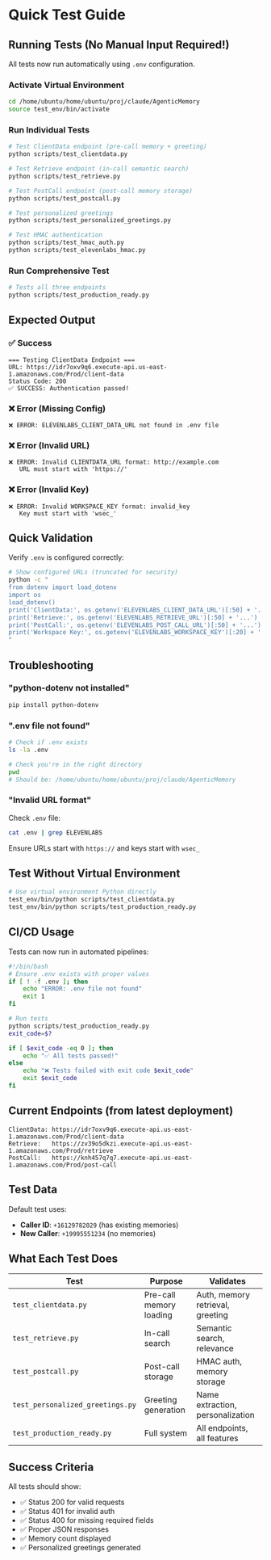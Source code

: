 # Quick Test Guide

## Running Tests (No Manual Input Required!)

All tests now run automatically using `.env` configuration.

### Activate Virtual Environment

```bash
cd /home/ubuntu/home/ubuntu/proj/claude/AgenticMemory
source test_env/bin/activate
```

### Run Individual Tests

```bash
# Test ClientData endpoint (pre-call memory + greeting)
python scripts/test_clientdata.py

# Test Retrieve endpoint (in-call semantic search)
python scripts/test_retrieve.py

# Test PostCall endpoint (post-call memory storage)
python scripts/test_postcall.py

# Test personalized greetings
python scripts/test_personalized_greetings.py

# Test HMAC authentication
python scripts/test_hmac_auth.py
python scripts/test_elevenlabs_hmac.py
```

### Run Comprehensive Test

```bash
# Tests all three endpoints
python scripts/test_production_ready.py
```

## Expected Output

### ✅ Success
```
=== Testing ClientData Endpoint ===
URL: https://idr7oxv9q6.execute-api.us-east-1.amazonaws.com/Prod/client-data
Status Code: 200
✅ SUCCESS: Authentication passed!
```

### ❌ Error (Missing Config)
```
❌ ERROR: ELEVENLABS_CLIENT_DATA_URL not found in .env file
```

### ❌ Error (Invalid URL)
```
❌ ERROR: Invalid CLIENTDATA_URL format: http://example.com
   URL must start with 'https://'
```

### ❌ Error (Invalid Key)
```
❌ ERROR: Invalid WORKSPACE_KEY format: invalid_key
   Key must start with 'wsec_'
```

## Quick Validation

Verify `.env` is configured correctly:

```bash
# Show configured URLs (truncated for security)
python -c "
from dotenv import load_dotenv
import os
load_dotenv()
print('ClientData:', os.getenv('ELEVENLABS_CLIENT_DATA_URL')[:50] + '...')
print('Retrieve:', os.getenv('ELEVENLABS_RETRIEVE_URL')[:50] + '...')
print('PostCall:', os.getenv('ELEVENLABS_POST_CALL_URL')[:50] + '...')
print('Workspace Key:', os.getenv('ELEVENLABS_WORKSPACE_KEY')[:20] + '...')
"
```

## Troubleshooting

### "python-dotenv not installed"
```bash
pip install python-dotenv
```

### ".env file not found"
```bash
# Check if .env exists
ls -la .env

# Check you're in the right directory
pwd
# Should be: /home/ubuntu/home/ubuntu/proj/claude/AgenticMemory
```

### "Invalid URL format"
Check `.env` file:
```bash
cat .env | grep ELEVENLABS
```

Ensure URLs start with `https://` and keys start with `wsec_`

## Test Without Virtual Environment

```bash
# Use virtual environment Python directly
test_env/bin/python scripts/test_clientdata.py
test_env/bin/python scripts/test_production_ready.py
```

## CI/CD Usage

Tests can now run in automated pipelines:

```bash
#!/bin/bash
# Ensure .env exists with proper values
if [ ! -f .env ]; then
    echo "ERROR: .env file not found"
    exit 1
fi

# Run tests
python scripts/test_production_ready.py
exit_code=$?

if [ $exit_code -eq 0 ]; then
    echo "✅ All tests passed!"
else
    echo "❌ Tests failed with exit code $exit_code"
    exit $exit_code
fi
```

## Current Endpoints (from latest deployment)

```
ClientData: https://idr7oxv9q6.execute-api.us-east-1.amazonaws.com/Prod/client-data
Retrieve:   https://zv39o5dkzi.execute-api.us-east-1.amazonaws.com/Prod/retrieve
PostCall:   https://knh457q7q7.execute-api.us-east-1.amazonaws.com/Prod/post-call
```

## Test Data

Default test uses:
- **Caller ID**: `+16129782029` (has existing memories)
- **New Caller**: `+19995551234` (no memories)

## What Each Test Does

| Test | Purpose | Validates |
|------|---------|-----------|
| `test_clientdata.py` | Pre-call memory loading | Auth, memory retrieval, greeting |
| `test_retrieve.py` | In-call search | Semantic search, relevance |
| `test_postcall.py` | Post-call storage | HMAC auth, memory storage |
| `test_personalized_greetings.py` | Greeting generation | Name extraction, personalization |
| `test_production_ready.py` | Full system | All endpoints, all features |

## Success Criteria

All tests should show:
- ✅ Status 200 for valid requests
- ✅ Status 401 for invalid auth
- ✅ Status 400 for missing required fields
- ✅ Proper JSON responses
- ✅ Memory count displayed
- ✅ Personalized greetings generated
